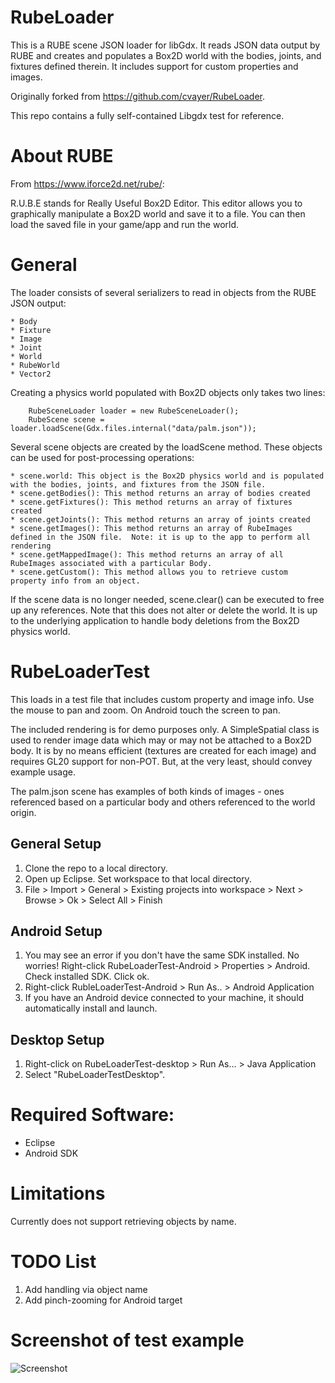 RubeLoader
==========
This is a RUBE scene JSON loader for libGdx.  It reads JSON data output by RUBE and creates and populates
a Box2D world with the bodies, joints, and fixtures defined therein.  It includes support for custom properties
and images.   

Originally forked from https://github.com/cvayer/RubeLoader.

This repo contains a fully self-contained Libgdx test for reference.

About RUBE
==========
From https://www.iforce2d.net/rube/:

R.U.B.E stands for Really Useful Box2D Editor. This editor allows you to graphically manipulate 
a Box2D world and save it to a file. You can then load the saved file in your game/app and run the world.

General
=======
The loader consists of several serializers to read in objects from the RUBE JSON output:

	* Body
	* Fixture
	* Image
	* Joint
	* World
	* RubeWorld
	* Vector2

Creating a physics world populated with Box2D objects only takes two lines:

		RubeSceneLoader loader = new RubeSceneLoader();
		RubeScene scene = loader.loadScene(Gdx.files.internal("data/palm.json"));

Several scene objects are created by the loadScene method.  These objects can be used for post-processing operations:

	* scene.world: This object is the Box2D physics world and is populated with the bodies, joints, and fixtures from the JSON file.
	* scene.getBodies(): This method returns an array of bodies created
	* scene.getFixtures(): This method returns an array of fixtures created
	* scene.getJoints(): This method returns an array of joints created
	* scene.getImages(): This method returns an array of RubeImages defined in the JSON file.  Note: it is up to the app to perform all rendering
	* scene.getMappedImage(): This method returns an array of all RubeImages associated with a particular Body.
	* scene.getCustom(): This method allows you to retrieve custom property info from an object.
	
If the scene data is no longer needed, scene.clear() can be executed to free up any references.  Note that this does not alter or delete the world.  It is up
to the underlying application to handle body deletions from the Box2D physics world.

RubeLoaderTest
==============
This loads in a test file that includes custom property and image info.  Use the mouse to pan and zoom.  On Android touch the screen to pan.

The included rendering is for demo purposes only.  A SimpleSpatial class is used to render image data which may or may not be attached to a Box2D body.
It is by no means efficient (textures are created for each image) and requires GL20 support for non-POT.  But, at the very least, should convey
example usage.

The palm.json scene has examples of both kinds of images - ones referenced based on a particular body and others referenced to the world origin. 

General Setup
-------------
1. Clone the repo to a local directory.
2. Open up Eclipse.  Set workspace to that local directory.
3. File > Import > General > Existing projects into workspace > Next > Browse > Ok > Select All > Finish

Android Setup
-------------
1. You may see an error if you don't have the same SDK installed.  No worries!  Right-click RubeLoaderTest-Android > Properties > Android.  Check installed SDK.  Click ok.
2. Right-click RubleLoaderTest-Android > Run As.. > Android Application
3. If you have an Android device connected to your machine, it should automatically install and launch.

Desktop Setup
-------------
1. Right-click on RubeLoaderTest-desktop > Run As... > Java Application
2. Select "RubeLoaderTestDesktop". 

Required Software:
==================
- Eclipse
- Android SDK

Limitations
===========
Currently does not support retrieving objects by name.

TODO List
=========
1. Add handling via object name
2. Add pinch-zooming for Android target

Screenshot of test example
==========================
![Screenshot](http://github.com/tescott/RubeLoader/blob/master/screenshot.png)
